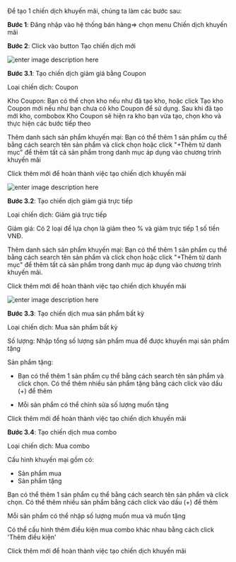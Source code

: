 
Để tạo 1 chiến dịch khuyến mãi, chúng ta làm các bước sau:

**Bước 1**: Đăng nhập vào hệ thống bán hàng=> chọn menu Chiến dịch khuyến mãi

**Bước 2**: Click vào button Tạo chiến dịch mới

![enter image description here](https://static8.muarecdn.com/original/muare/images/2020/01/13/5447334_themchiendich.png)

**Bước 3.1**: Tạo chiến dịch giảm giá bằng Coupon

Loại chiến dịch:  Coupon

Kho Coupon: Bạn có thể chọn kho nếu như đã tạo kho, hoặc click Tạo kho Coupon mới nếu như bạn chưa có kho Coupon để sử dụng. Sau khi đã tạo mới kho, combobox Kho Coupon sẽ hiện ra kho bạn vừa tạo, chọn kho và thực hiện các bước tiếp theo

Thêm danh sách sản phẩm khuyến mại: Bạn có thể thêm 1 sản phẩm cụ thể bằng cách search tên sản phẩm và  click chọn hoặc click "+Thêm từ danh mục" để thêm tất cả sản phẩm trong danh mục áp dụng vào chương trình khuyến mãi

Click thêm mới để hoàn thành việc tạo chiến dịch khuyến mãi

![enter image description here](https://static8.muarecdn.com/original/muare/images/2020/01/13/5447336_chiendichcoupon.png)

**Bước 3.2**: Tạo chiến dịch giảm giá trực tiếp

Loại chiến dịch: Giảm giá trực tiếp

Giảm giá: Có 2 loại để lựa chọn là giảm theo % và giảm trực tiếp 1 số tiền VNĐ.

Thêm danh sách sản phẩm khuyến mại: Bạn có thể thêm 1 sản phẩm cụ thể bằng cách search tên sản phẩm và  click chọn hoặc click "+Thêm từ danh mục" để thêm tất cả sản phẩm trong danh mục áp dụng vào chương trình khuyến mãi.

Click thêm mới để hoàn thành việc tạo chiến dịch khuyến mãi

![enter image description here](https://static8.muarecdn.com/original/muare/images/2020/01/13/5447337_chiendichgiamtructiep.png)

**Bước 3.3**: Tạo chiến dịch mua sản phẩm bất kỳ

Loại chiến dịch: Mua sản phẩm bất kỳ

Số lượng: Nhập tổng số lượng sản phẩm mua để được khuyến mại sản phẩm tặng

Sản phẩm tặng: 

-  Bạn có thể thêm 1 sản phẩm cụ thể bằng cách search tên sản phẩm và click chọn. Có thể thêm nhiều sản phẩm tặng bằng cách click vào dấu (+) để thêm

- Mỗi sản phẩm có thể chỉnh sửa số lượng  muốn tặng

Click thêm mới để hoàn thành việc tạo chiến dịch khuyến mãi



**Bước 3.4**: Tạo chiến dịch mua combo

Loại chiến dịch: Mua combo

Cấu hình khuyến mại gồm có: 

- Sản phẩm mua
-  Sản phẩm tặng

 Bạn có thể thêm 1 sản phẩm cụ thể bằng cách search tên sản phẩm và click chọn. Có thể thêm nhiều sản phẩm bằng cách click vào dấu (+) để thêm

 Mỗi sản phẩm có thể nhập số lượng  muốn mua và muốn tặng
 
Có thể cấu hình thêm điều kiện mua combo khác nhau bằng cách click  'Thêm điều kiện'

Click thêm mới để hoàn thành việc tạo chiến dịch khuyến mãi